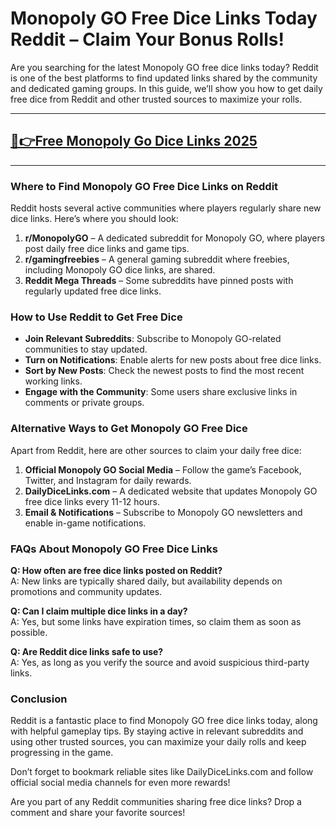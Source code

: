 # **Monopoly GO Free Dice Links Today Reddit – Claim Your Bonus Rolls!**

Are you searching for the latest Monopoly GO free dice links today? Reddit is one of the best platforms to find updated links shared by the community and dedicated gaming groups. In this guide, we’ll show you how to get daily free dice from Reddit and other trusted sources to maximize your rolls.

---
## [🔗👉Free Monopoly Go Dice Links 2025](https://9990.site/mono.html)
---
### Where to Find Monopoly GO Free Dice Links on Reddit

Reddit hosts several active communities where players regularly share new dice links. Here’s where you should look:

1. **r/MonopolyGO** – A dedicated subreddit for Monopoly GO, where players post daily free dice links and game tips.
2. **r/gamingfreebies** – A general gaming subreddit where freebies, including Monopoly GO dice links, are shared.
3. **Reddit Mega Threads** – Some subreddits have pinned posts with regularly updated free dice links.

### How to Use Reddit to Get Free Dice

- **Join Relevant Subreddits**: Subscribe to Monopoly GO-related communities to stay updated.
- **Turn on Notifications**: Enable alerts for new posts about free dice links.
- **Sort by New Posts**: Check the newest posts to find the most recent working links.
- **Engage with the Community**: Some users share exclusive links in comments or private groups.

### Alternative Ways to Get Monopoly GO Free Dice

Apart from Reddit, here are other sources to claim your daily free dice:

1. **Official Monopoly GO Social Media** – Follow the game’s Facebook, Twitter, and Instagram for daily rewards.
2. **DailyDiceLinks.com** – A dedicated website that updates Monopoly GO free dice links every 11-12 hours.
3. **Email & Notifications** – Subscribe to Monopoly GO newsletters and enable in-game notifications.

### FAQs About Monopoly GO Free Dice Links

**Q: How often are free dice links posted on Reddit?**  
A: New links are typically shared daily, but availability depends on promotions and community updates.

**Q: Can I claim multiple dice links in a day?**  
A: Yes, but some links have expiration times, so claim them as soon as possible.

**Q: Are Reddit dice links safe to use?**  
A: Yes, as long as you verify the source and avoid suspicious third-party links.

### Conclusion

Reddit is a fantastic place to find Monopoly GO free dice links today, along with helpful gameplay tips. By staying active in relevant subreddits and using other trusted sources, you can maximize your daily rolls and keep progressing in the game.

Don’t forget to bookmark reliable sites like DailyDiceLinks.com and follow official social media channels for even more rewards!

Are you part of any Reddit communities sharing free dice links? Drop a comment and share your favorite sources!

